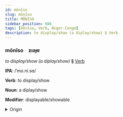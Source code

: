 ```yaml
---
id: mônîso
slug: mônîso
title: MÔNÎSO
sidebar_position: 686
tags: [mônîso, Verb, Niger-Congo]
description: to display/show (a diplay/show) § Verb
---
```


### mônîso&emsp;<span kind="abugida">ƶıƨɟɐ</span>

*to display/show (a diplay/show)* **§** [Verb](../../tags/Verb)

**IPA**: /ˈmo.ni.sɑ/

**Verb**: to display/show

**Noun**: a diplay/show

**Modifier**: displayable/showable

<details>
    <summary>Origin</summary>
    Kituba monisa [monisa]<br/>
    <em>Niger-Congo Language Family</em>
</details>